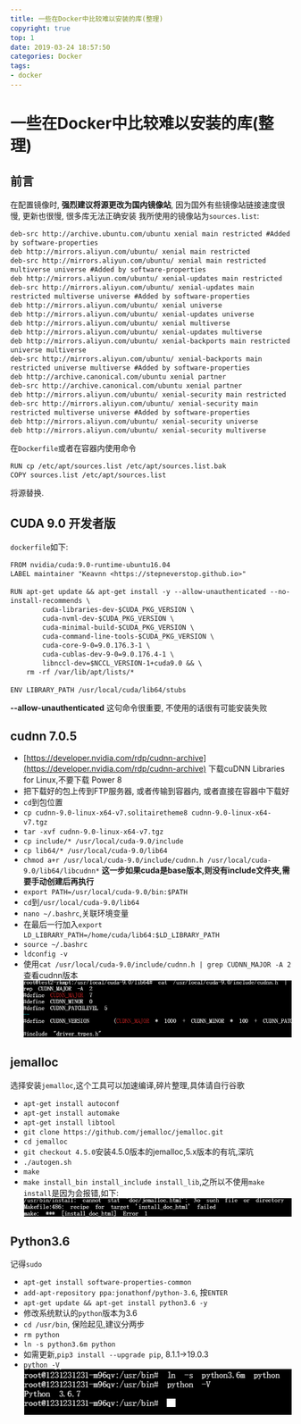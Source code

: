 ```yaml
---
title: 一些在Docker中比较难以安装的库(整理)
copyright: true
top: 1
date: 2019-03-24 18:57:50
categories: Docker
tags:
- docker
---
```


# 一些在Docker中比较难以安装的库(整理)

## 前言
在配置镜像时, **强烈建议将源更改为国内镜像站**, 因为国外有些镜像站链接速度很慢, 更新也很慢, 很多库无法正确安装
我所使用的镜像站为`sources.list`:
```
deb-src http://archive.ubuntu.com/ubuntu xenial main restricted #Added by software-properties
deb http://mirrors.aliyun.com/ubuntu/ xenial main restricted
deb-src http://mirrors.aliyun.com/ubuntu/ xenial main restricted multiverse universe #Added by software-properties
deb http://mirrors.aliyun.com/ubuntu/ xenial-updates main restricted
deb-src http://mirrors.aliyun.com/ubuntu/ xenial-updates main restricted multiverse universe #Added by software-properties
deb http://mirrors.aliyun.com/ubuntu/ xenial universe
deb http://mirrors.aliyun.com/ubuntu/ xenial-updates universe
deb http://mirrors.aliyun.com/ubuntu/ xenial multiverse
deb http://mirrors.aliyun.com/ubuntu/ xenial-updates multiverse
deb http://mirrors.aliyun.com/ubuntu/ xenial-backports main restricted universe multiverse
deb-src http://mirrors.aliyun.com/ubuntu/ xenial-backports main restricted universe multiverse #Added by software-properties
deb http://archive.canonical.com/ubuntu xenial partner
deb-src http://archive.canonical.com/ubuntu xenial partner
deb http://mirrors.aliyun.com/ubuntu/ xenial-security main restricted
deb-src http://mirrors.aliyun.com/ubuntu/ xenial-security main restricted multiverse universe #Added by software-properties
deb http://mirrors.aliyun.com/ubuntu/ xenial-security universe
deb http://mirrors.aliyun.com/ubuntu/ xenial-security multiverse
```
在`Dockerfile`或者在容器内使用命令
```
RUN cp /etc/apt/sources.list /etc/apt/sources.list.bak
COPY sources.list /etc/apt/sources.list
```
将源替换.

## CUDA 9.0 开发者版
`dockerfile`如下:
```
FROM nvidia/cuda:9.0-runtime-ubuntu16.04
LABEL maintainer "Keavnn <https://stepneverstop.github.io>"

RUN apt-get update && apt-get install -y --allow-unauthenticated --no-install-recommends \
        cuda-libraries-dev-$CUDA_PKG_VERSION \
        cuda-nvml-dev-$CUDA_PKG_VERSION \
        cuda-minimal-build-$CUDA_PKG_VERSION \
        cuda-command-line-tools-$CUDA_PKG_VERSION \
        cuda-core-9-0=9.0.176.3-1 \
        cuda-cublas-dev-9-0=9.0.176.4-1 \
        libnccl-dev=$NCCL_VERSION-1+cuda9.0 && \
    rm -rf /var/lib/apt/lists/*

ENV LIBRARY_PATH /usr/local/cuda/lib64/stubs
```
**--allow-unauthenticated** 这句命令很重要, 不使用的话很有可能安装失败

## cudnn 7.0.5
- [https://developer.nvidia.com/rdp/cudnn-archive](https://developer.nvidia.com/rdp/cudnn-archive) 下载cuDNN Libraries for Linux,不要下载 Power 8
- 把下载好的包上传到FTP服务器, 或者传输到容器内, 或者直接在容器中下载好
- `cd`到包位置
- `cp cudnn-9.0-linux-x64-v7.solitairetheme8 cudnn-9.0-linux-x64-v7.tgz`
- `tar -xvf cudnn-9.0-linux-x64-v7.tgz`
- `cp include/* /usr/local/cuda-9.0/include`
- `cp lib64/* /usr/local/cuda-9.0/lib64`
- `chmod a+r /usr/local/cuda-9.0/include/cudnn.h /usr/local/cuda-9.0/lib64/libcudnn*` **这一步如果cuda是base版本,则没有include文件夹,需要手动创建后再执行**
- `export PATH=/usr/local/cuda-9.0/bin:$PATH`
- `cd`到`/usr/local/cuda-9.0/lib64`
- `nano ~/.bashrc`,关联环境变量
- 在最后一行加入`export LD_LIBRARY_PATH=/home/cuda/lib64:$LD_LIBRARY_PATH`
- `source ~/.bashrc`
- `ldconfig -v`
- 使用`cat /usr/local/cuda-9.0/include/cudnn.h | grep CUDNN_MAJOR -A 2` 查看cudnn版本
![](./create-sniper-docker-image/Snipaste_2019-01-03_10-56-08.png)

## jemalloc
选择安装`jemalloc`,这个工具可以加速编译,碎片整理,具体请自行谷歌
- `apt-get install autoconf`
- `apt-get install automake`
- `apt-get install libtool`
- `git clone https://github.com/jemalloc/jemalloc.git`
- `cd jemalloc`
- `git checkout 4.5.0`安装4.5.0版本的jemalloc,5.x版本的有坑,深坑
- `./autogen.sh`
- `make`
- `make install_bin install_include install_lib`,之所以不使用`make install`是因为会报错,如下: ![](./create-sniper-docker-image/Snipaste_2019-01-03_09-56-41.png)

## Python3.6
记得`sudo`
- `apt-get install software-properties-common`
- `add-apt-repository ppa:jonathonf/python-3.6`, 按`ENTER`
- `apt-get update && apt-get install python3.6 -y`
- 修改系统默认的`python`版本为3.6
- `cd /usr/bin`, 保险起见,建议分两步
- `rm python`
- `ln -s python3.6m python`
- 如需更新,`pip3 install --upgrade pip`, 8.1.1->19.0.3
- `python -V`
![](./something-hard-install-docker/1.png)

